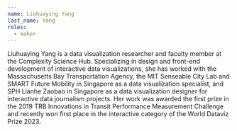 ```yaml
---
name: Liuhuaying Yang
last_name: Yang
roles:
  - maker
---
```

Liuhuaying Yang is a data visualization researcher and faculty member at the Complexity Science Hub. Specializing in design and front-end development of interactive data visualizations, she has worked with the Massachusetts Bay Transportation Agency, the MIT Senseable City Lab and SMART Future Mobility in Singapore as a data visualization specialist, and SPH Lianhe Zaobao in Singapore as a data visualization designer for interactive data journalism projects. Her work was awarded the first prize in the 2019 TRB Innovations in Transit Performance Measurement Challenge and recently won first place in the interactive category of the World Dataviz Prize 2023.